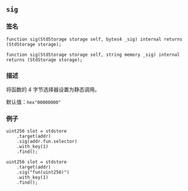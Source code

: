 ## `sig`

### 签名

```solidity
function sig(StdStorage storage self, bytes4 _sig) internal returns (StdStorage storage);
```

```solidity
function sig(StdStorage storage self, string memory _sig) internal returns (StdStorage storage);
```

### 描述

将函数的 4 字节选择器设置为静态调用。

默认值：`hex"00000000"`

### 例子

```solidity
uint256 slot = stdstore
    .target(addr)
    .sig(addr.fun.selector)
    .with_key(1)
    .find();
```

```solidity
uint256 slot = stdstore
    .target(addr)
    .sig("fun(uint256)")
    .with_key(1)
    .find();
```